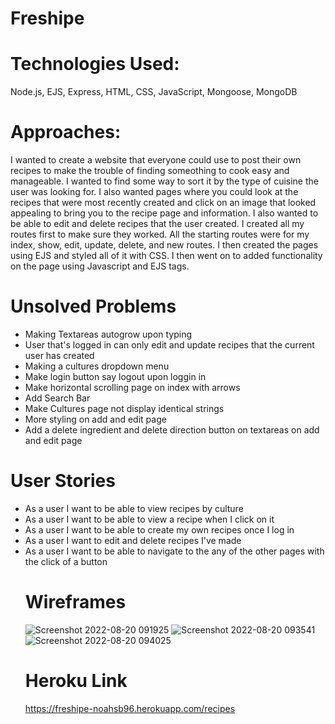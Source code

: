# Freshipe

# Technologies Used:
Node.js, EJS, Express, HTML, CSS, JavaScript, Mongoose, MongoDB

# Approaches:
I wanted to create a website that everyone could use to post their own recipes to make the trouble of finding someothing to cook easy and manageable. I wanted to find some way to sort it by the type of cuisine the user was looking for. I also wanted pages where you could look at the recipes that were most recently created and click on an image that looked appealing to bring you to the recipe page and information. I also wanted to be able to edit and delete recipes that the user created. I created all my routes first to make sure they worked. All the starting routes were for my index, show, edit, update, delete, and new routes. I then created the pages using EJS and styled all of it with CSS. I then went on to added functionality on the page using Javascript and EJS tags.

# Unsolved Problems
<ul>
<li>Making Textareas autogrow upon typing</li>
<li>User that's logged in can only edit and update recipes that the current user has created</li>
<li>Making a cultures dropdown menu</li>
<li>Make login button say logout upon loggin in</li>
<li>Make horizontal scrolling page on index with arrows</li>
<li>Add Search Bar</li>
<li>Make Cultures page not display identical strings</li>
<li>More styling on add and edit page</li>
<li>Add a delete ingredient and delete direction button on textareas on add and edit page</li>
</ul>

# User Stories
<ul>
<li>As a user I want to be able to view recipes by culture</li>
<li>As a user I want to be able to view a recipe when I click on it</li>
<li>As a user I want to be able to create my own recipes once I log in</li>
<li>As a user I want to edit and delete recipes I've made</li>
<li>As a user I want to be able to navigate to the any of the other pages with the click of a button</li>

# Wireframes
![Screenshot 2022-08-20 091925](https://user-images.githubusercontent.com/105397451/187752919-8473a8ba-9d28-4d8a-a5ca-6d0c9d3675fc.png)
![Screenshot 2022-08-20 093541](https://user-images.githubusercontent.com/105397451/187752924-4fe8cfc7-ef76-478d-901c-e0ae3a3f8539.png)
![Screenshot 2022-08-20 094025](https://user-images.githubusercontent.com/105397451/187752926-d41d7f87-76e6-4cd6-84fa-156584a945ff.png)

# Heroku Link
https://freshipe-noahsb96.herokuapp.com/recipes
